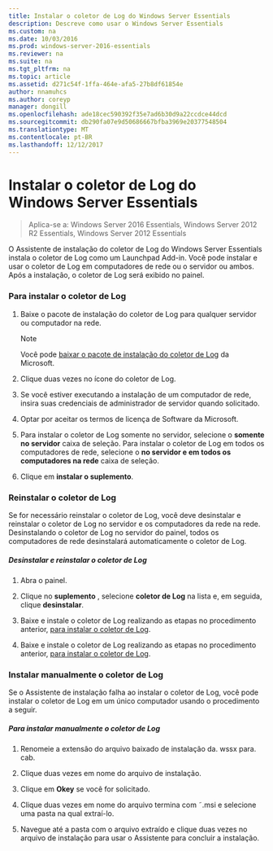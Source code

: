 ```yaml
---
title: Instalar o coletor de Log do Windows Server Essentials
description: Descreve como usar o Windows Server Essentials
ms.custom: na
ms.date: 10/03/2016
ms.prod: windows-server-2016-essentials
ms.reviewer: na
ms.suite: na
ms.tgt_pltfrm: na
ms.topic: article
ms.assetid: d271c54f-1ffa-464e-afa5-27b8df61854e
author: nnamuhcs
ms.author: coreyp
manager: dongill
ms.openlocfilehash: ade18cec590392f35e7ad6b30d9a22ccdce44dcd
ms.sourcegitcommit: db290fa07e9d50686667bfba3969e20377548504
ms.translationtype: MT
ms.contentlocale: pt-BR
ms.lasthandoff: 12/12/2017
---
```

# <a name="install-the-windows-server-essentials-log-collector"></a>Instalar o coletor de Log do Windows Server Essentials

>Aplica-se a: Windows Server 2016 Essentials, Windows Server 2012 R2 Essentials, Windows Server 2012 Essentials

O Assistente de instalação do coletor de Log do Windows Server Essentials instala o coletor de Log como um Launchpad Add-in. Você pode instalar e usar o coletor de Log em computadores de rede ou o servidor ou ambos. Após a instalação, o coletor de Log será exibido no painel.  
  
###  <a name="BKMK_ToInstall"></a>Para instalar o coletor de Log  
  
1.  Baixe o pacote de instalação do coletor de Log para qualquer servidor ou computador na rede.  
  
    > [!NOTE]
    >  Você pode [baixar o pacote de instalação do coletor de Log](https://go.microsoft.com/fwlink/p/?LinkId=255470) da Microsoft.  
  
2.  Clique duas vezes no ícone do coletor de Log.  
  
3.  Se você estiver executando a instalação de um computador de rede, insira suas credenciais de administrador de servidor quando solicitado.  
  
4.  Optar por aceitar os termos de licença de Software da Microsoft.  
  
5.  Para instalar o coletor de Log somente no servidor, selecione o **somente no servidor** caixa de seleção. Para instalar o coletor de Log em todos os computadores de rede, selecione o **no servidor e em todos os computadores na rede** caixa de seleção.  
  
6.  Clique em **instalar o suplemento**.  
  
###  <a name="BKMK_Reinstall"></a>Reinstalar o coletor de Log  
 Se for necessário reinstalar o coletor de Log, você deve desinstalar e reinstalar o coletor de Log no servidor e os computadores da rede na rede. Desinstalando o coletor de Log no servidor do painel, todos os computadores de rede desinstalará automaticamente o coletor de Log.  
  
##### <a name="to-uninstall-and-reinstall-the-log-collector"></a>Desinstalar e reinstalar o coletor de Log  
  
1.  Abra o painel.  
  
2.  Clique no **suplemento** , selecione **coletor de Log** na lista e, em seguida, clique **desinstalar**.  
  

3.  Baixe e instale o coletor de Log realizando as etapas no procedimento anterior, [para instalar o coletor de Log](Install-the-Windows-Server-Essentials-Log-Collector.md#BKMK_ToInstall).  

3.  Baixe e instale o coletor de Log realizando as etapas no procedimento anterior, [para instalar o coletor de Log](../support/Install-the-Windows-Server-Essentials-Log-Collector.md#BKMK_ToInstall).  

  
### <a name="manually-install-the-log-collector"></a>Instalar manualmente o coletor de Log  
 Se o Assistente de instalação falha ao instalar o coletor de Log, você pode instalar o coletor de Log em um único computador usando o procedimento a seguir.  
  
##### <a name="to-manually-install-the-log-collector"></a>Para instalar manualmente o coletor de Log  
  
1.  Renomeie a extensão do arquivo baixado de instalação da. wssx para. cab.  
  
2.  Clique duas vezes em nome do arquivo de instalação.  
  
3.  Clique em **Okey** se você for solicitado.  
  
4.  Clique duas vezes em nome do arquivo termina com ˜.msi e selecione uma pasta na qual extraí-lo.  
  
5.  Navegue até a pasta com o arquivo extraído e clique duas vezes no arquivo de instalação para usar o Assistente para concluir a instalação.
